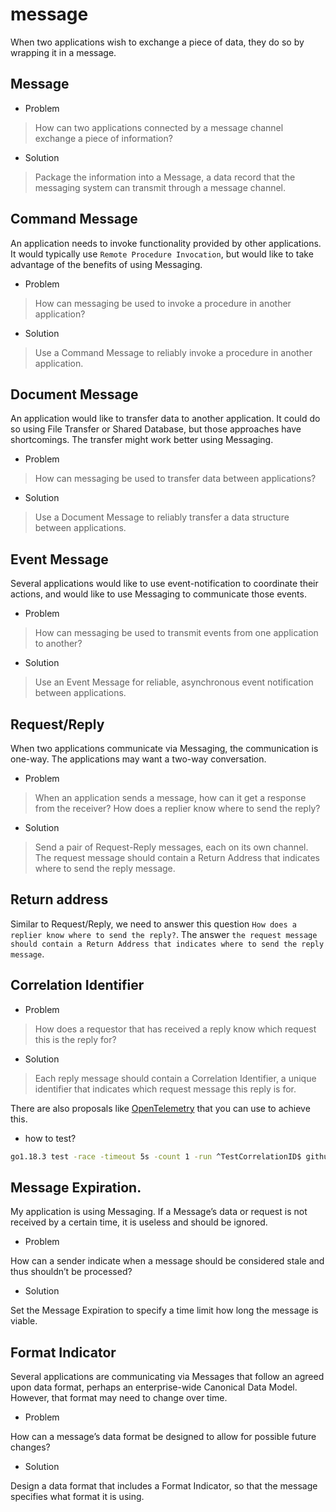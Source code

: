 # message

When two applications wish to exchange a piece of data, they do so by wrapping it in a message.

## Message

* Problem
> How can two applications connected by a message channel exchange a piece of information?
* Solution
> Package the information into a Message, a data record that the messaging system can transmit through a message channel.

## Command Message

An application needs to invoke functionality provided by other applications. It would typically use `Remote Procedure Invocation`, but would like to take advantage of the benefits of using Messaging.

* Problem
> How can messaging be used to invoke a procedure in another application?
* Solution
> Use a Command Message to reliably invoke a procedure in another application.

## Document Message

An application would like to transfer data to another application. It could do so using File Transfer or Shared Database, but those approaches have shortcomings. The transfer might work better using Messaging.

* Problem
> How can messaging be used to transfer data between applications?
* Solution
> Use a Document Message to reliably transfer a data structure between applications.

## Event Message

Several applications would like to use event-notification to coordinate their actions, and would like to use Messaging to communicate those events.

* Problem
> How can messaging be used to transmit events from one application to another?
* Solution
> Use an Event Message for reliable, asynchronous event notification between applications.

## Request/Reply

When two applications communicate via Messaging, the communication is one-way. The applications may want a two-way conversation.

* Problem

> When an application sends a message, how can it get a response from the receiver?
> How does a replier know where to send the reply?

* Solution

> Send a pair of Request-Reply messages, each on its own channel.
> The request message should contain a Return Address that indicates where to send the reply message.

## Return address

Similar to Request/Reply, we need to answer this question `How does a replier know where to send the reply?`. The answer `the request message should contain a Return Address that indicates where to send the reply message`.

## Correlation Identifier

* Problem

> How does a requestor that has received a reply know which request this is the reply for?

* Solution

> Each reply message should contain a Correlation Identifier, a unique identifier that indicates which request message this reply is for.

There are also proposals like [OpenTelemetry](https://opentelemetry.io) that you can use to achieve this.

* how to test?

```sh
go1.18.3 test -race -timeout 5s -count 1 -run ^TestCorrelationID$ github.com/fernandoocampo/micro-patterns/integrationpatterns/messages/correlations
```

## Message Expiration.

My application is using Messaging. If a Message’s data or request is not received by a certain time, it is useless and should be ignored.

* Problem

How can a sender indicate when a message should be considered stale and thus shouldn’t be processed?

* Solution

Set the Message Expiration to specify a time limit how long the message is viable.

## Format Indicator

Several applications are communicating via Messages that follow an agreed upon data format, perhaps an enterprise-wide Canonical Data Model. However, that format may need to change over time.

* Problem

How can a message’s data format be designed to allow for possible future changes?

* Solution

Design a data format that includes a Format Indicator, so that the message specifies what format it is using.
